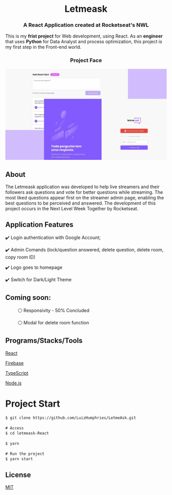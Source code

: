 <div align="left"><center><h1>Letmeask</h1></center></div>
<div align="left"><center><h3>A React Application created at Rocketseat's NWL</h3></center></div>


This is my **frist project** for Web development, using React. 
As an **engineer** that uses **Python** for Data Analyst and process optimization, this project is my first step in the Front-end world.


<div align="left"><center><h3>Project Face</h3></center></div>

<img src="https://github.com/LuizHumphries/LetmeAsk/blob/9df09bc51c62dda998e86b2796e464f65debfe05/Homepage.jpg" alt="Design preview for the Letmeask landing page for NWL Application" style="max-width:100%;">

## About

The Letmeask application was developed to help live streamers and their followers ask questions and vote for better questions while streaming. The most liked questions appear first on the streamer admin page, enabling the best questions to be perceived and answered. The development of this project occurs in the Next Level Week Together by Rocketseat.

## Application Features

<p>✔️ Login authentication with Google Account;</p>
<p>✔️ Admin Comands (lock/question answered, delete question, delete room, copy room ID)</p>
<p>✔️ Logo goes to homepage</p>
<p>✔️ Switch for Dark/Light Theme

## Coming soon:

<p>&ensp;&ensp;&ensp;&ensp;&ensp; ⚪ Responsivity - 50% Concluded </p>
<p>&ensp;&ensp;&ensp;&ensp;&ensp; ⚪ Modal for delete room function</p>

## Programs/Stacks/Tools

[React](https://pt-br.reactjs.org/) <br />

[Firebase](https://firebase.google.com/)<br />

[TypeScript](https://www.typescriptlang.org/)<br />

[Node.js](https://nodejs.org/en/)<br />

# Project Start

```
$ git clone https://github.com/LuizHumphries/LetmeAsk.git

# Access
$ cd letmeask-React

$ yarn

# Run the project
$ yarn start

```
## License

[MIT](https://github.com/LuizHumphries/LetmeAsk/blob/main/LICENSE) <br />
